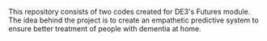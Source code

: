 This repository consists of two codes created for DE3's Futures module. The idea behind the project is to create an empathetic predictive system to ensure better treatment of people with dementia at home. 
